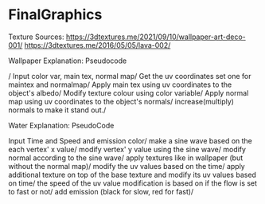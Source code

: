 # FinalGraphics

Texture Sources:
https://3dtextures.me/2021/09/10/wallpaper-art-deco-001/
https://3dtextures.me/2016/05/05/lava-002/


Wallpaper Explanation:
Pseudocode

/
Input color var, main tex, normal map/
Get the uv coordinates set one for maintex and normalmap/
Apply main tex using uv coordinates to the object's albedo/
Modify texture colour using color variable/
Apply normal map using uv coordinates to the object's normals/
increase(multiply) normals to make it stand out./

Water Explanation:
PseudoCode

Input Time and Speed and emission color/
make a sine wave based on the each vertex' x value/
modify vertex' y value using the sine wave/
modify normal according to the sine wave/
apply textures like in wallpaper (but without the normal map)/
modify the uv values based on the time/
apply additional texture on top of the base texture and modify its uv values based on time/
the speed of the uv value modification is based on if the flow is set to fast or not/
add emission (black for slow, red for fast)/


